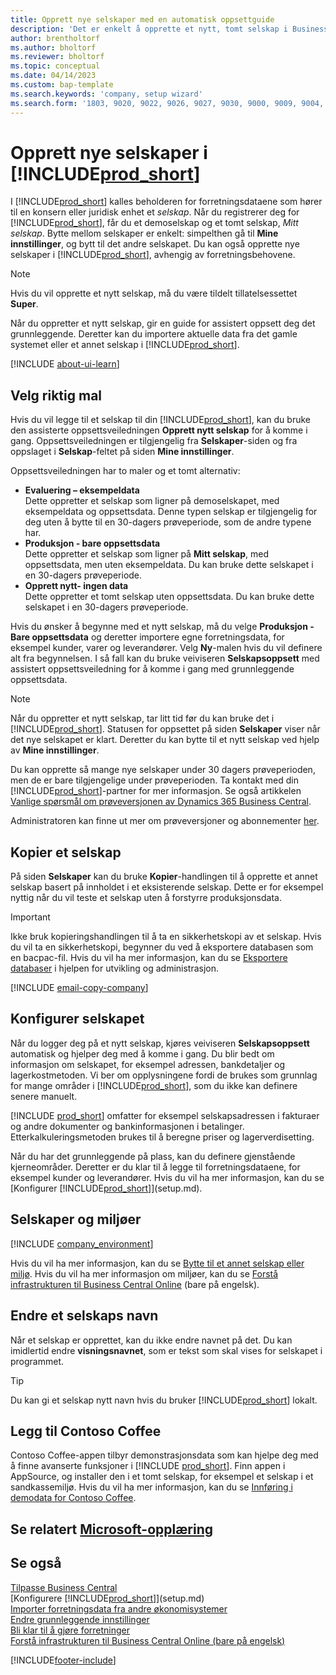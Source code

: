 ```yaml
---
title: Opprett nye selskaper med en automatisk oppsettguide
description: 'Det er enkelt å opprette et nytt, tomt selskap i Business Central. En guide for assistert oppsett hjelper deg gjennom trinnene, og du kan importere forretningsdataene.'
author: brentholtorf
ms.author: bholtorf
ms.reviewer: bholtorf
ms.topic: conceptual
ms.date: 04/14/2023
ms.custom: bap-template
ms.search.keywords: 'company, setup wizard'
ms.search.form: '1803, 9020, 9022, 9026, 9027, 9030, 9000, 9009, 9004, 9005, 9024, 9006, 9007, 9010, 9016, 9017'
---
```

# <a name="create-new-companies-in-includeprodshortincludesprodshortmd" />Opprett nye selskaper i [!INCLUDE[prod_short](includes/prod_short.md)]

I [!INCLUDE[prod_short](includes/prod_short.md)] kalles beholderen for forretningsdataene som hører til en konsern eller juridisk enhet et *selskap*. Når du registrerer deg for [!INCLUDE[prod_short](includes/prod_short.md)], får du et demoselskap og et tomt selskap, *Mitt selskap*. Bytte mellom selskaper er enkelt: simpelthen gå til **Mine innstillinger**, og bytt til det andre selskapet. Du kan også opprette nye selskaper i [!INCLUDE[prod_short](includes/prod_short.md)], avhengig av forretningsbehovene.  

> [!NOTE]
> Hvis du vil opprette et nytt selskap, må du være tildelt tillatelsessettet **Super**.

Når du oppretter et nytt selskap, gir en guide for assistert oppsett deg det grunnleggende. Deretter kan du importere aktuelle data fra det gamle systemet eller et annet selskap i [!INCLUDE[prod_short](includes/prod_short.md)].  

[!INCLUDE [about-ui-learn](includes/about-ui-learn.md)]

## <a name="choose-the-right-template" />Velg riktig mal

Hvis du vil legge til et selskap til din [!INCLUDE[prod_short](includes/prod_short.md)], kan du bruke den assisterte oppsettsveiledningen **Opprett nytt selskap** for å komme i gang. Oppsettsveiledningen er tilgjengelig fra **Selskaper**-siden og fra oppslaget i **Selskap**-feltet på siden **Mine innstillinger**.  

Oppsettsveiledningen har to maler og et tomt alternativ:

- **Evaluering – eksempeldata**  
    Dette oppretter et selskap som ligner på demoselskapet, med eksempeldata og oppsettsdata. Denne typen selskap er tilgjengelig for deg uten å bytte til en 30-dagers prøveperiode, som de andre typene har.  
- **Produksjon - bare oppsettsdata**  
    Dette oppretter et selskap som ligner på **Mitt selskap**, med oppsettsdata, men uten eksempeldata. Du kan bruke dette selskapet i en 30-dagers prøveperiode.  
- **Opprett nytt- ingen data**  
    Dette oppretter et tomt selskap uten oppsettsdata. Du kan bruke dette selskapet i en 30-dagers prøveperiode.  

Hvis du ønsker å begynne med et nytt selskap, må du velge **Produksjon - Bare oppsettsdata** og deretter importere egne forretningsdata, for eksempel kunder, varer og leverandører. Velg **Ny**-malen hvis du vil definere alt fra begynnelsen. I så fall kan du bruke veiviseren **Selskapsoppsett** med assistert oppsettsveiledning for å komme i gang med grunnleggende oppsettsdata.  

> [!NOTE]  
> Når du oppretter et nytt selskap, tar litt tid før du kan bruke det i [!INCLUDE[prod_short](includes/prod_short.md)]. Statusen for oppsettet på siden **Selskaper** viser når det nye selskapet er klart. Deretter du kan bytte til et nytt selskap ved hjelp av **Mine innstillinger**.  

Du kan opprette så mange nye selskaper under 30 dagers prøveperioden, men de er bare tilgjengelige under prøveperioden. Ta kontakt med din [!INCLUDE[prod_short](includes/prod_short.md)]-partner for mer informasjon. Se også artikkelen [Vanlige spørsmål om prøveversjonen av Dynamics 365 Business Central](trial-faq.md).  

Administratoren kan finne ut mer om prøveversjoner og abonnementer [her](/dynamics365/business-central/dev-itpro/administration/trials-subscriptions).  

## <a name="copy-a-company" />Kopier et selskap

På siden **Selskaper** kan du bruke **Kopier**-handlingen til å opprette et annet selskap basert på innholdet i et eksisterende selskap. Dette er for eksempel nyttig når du vil teste et selskap uten å forstyrre produksjonsdata.

> [!Important]
> Ikke bruk kopieringshandlingen til å ta en sikkerhetskopi av et selskap. Hvis du vil ta en sikkerhetskopi, begynner du ved å eksportere databasen som en bacpac-fil. Hvis du vil ha mer informasjon, kan du se [Eksportere databaser](/dynamics365/business-central/dev-itpro/administration/tenant-admin-center-database-export) i hjelpen for utvikling og administrasjon.

[!INCLUDE [email-copy-company](includes/email-copy-company.md)]

## <a name="set-up-the-company" />Konfigurer selskapet

Når du logger deg på et nytt selskap, kjøres veiviseren **Selskapsoppsett** automatisk og hjelper deg med å komme i gang. Du blir bedt om informasjon om selskapet, for eksempel adressen, bankdetaljer og lagerkostmetoden. Vi ber om opplysningene fordi de brukes som grunnlag for mange områder i [!INCLUDE[prod_short](includes/prod_short.md)], som du ikke kan definere senere manuelt.  

[!INCLUDE [prod_short](includes/prod_short.md)] omfatter for eksempel selskapsadressen i fakturaer og andre dokumenter og bankinformasjonen i betalinger. Etterkalkuleringsmetoden brukes til å beregne priser og lagerverdisetting.  

Når du har det grunnleggende på plass, kan du definere gjenstående kjerneområder. Deretter er du klar til å legge til forretningsdataene, for eksempel kunder og leverandører. Hvis du vil ha mer informasjon, kan du se [Konfigurer [!INCLUDE[prod_short](includes/prod_short.md)]](setup.md).  

## <a name="companies-and-environments" />Selskaper og miljøer

[!INCLUDE [company_environment](includes/company_environment.md)]

Hvis du vil ha mer informasjon, kan du se [Bytte til et annet selskap eller miljø](ui-organization-switch.md). Hvis du vil ha mer informasjon om miljøer, kan du se [Forstå infrastrukturen til Business Central Online](/dynamics365/business-central/dev-itpro/administration/tenant-environment-topology) (bare på engelsk).  

## <a name="changing-a-companys-name" />Endre et selskaps navn

Når et selskap er opprettet, kan du ikke endre navnet på det. Du kan imidlertid endre **visningsnavnet**, som er tekst som skal vises for selskapet i programmet.  

> [!TIP]
> Du kan gi et selskap nytt navn hvis du bruker [!INCLUDE[prod_short](includes/prod_short.md)] lokalt.

## <a name="add-contoso-coffee" />Legg til Contoso Coffee

Contoso Coffee-appen tilbyr demonstrasjonsdata som kan hjelpe deg med å finne avanserte funksjoner i [!INCLUDE [prod_short](includes/prod_short.md)]. Finn appen i AppSource, og installer den i et tomt selskap, for eksempel et selskap i et sandkassemiljø. Hvis du vil ha mer informasjon, kan du se [Innføring i demodata for Contoso Coffee](contoso-coffee/contoso-coffee-intro.md).  

## <a name="see-related-microsoft-trainingtrainingmodulescreate-new-companies-dynamics-365-business-central" />Se relatert [Microsoft-opplæring](/training/modules/create-new-companies-dynamics-365-business-central/)

## <a name="see-also" />Se også

[Tilpasse Business Central](ui-customizing-overview.md)  
[Konfigurere [!INCLUDE[prod_short](includes/prod_short.md)]](setup.md)  
[Importer forretningsdata fra andre økonomisystemer](across-import-data-configuration-packages.md)  
[Endre grunnleggende innstillinger](ui-change-basic-settings.md)  
[Bli klar til å gjøre forretninger](ui-get-ready-business.md)  
[Forstå infrastrukturen til Business Central Online (bare på engelsk)](/dynamics365/business-central/dev-itpro/administration/tenant-environment-topology)  


[!INCLUDE[footer-include](includes/footer-banner.md)]
